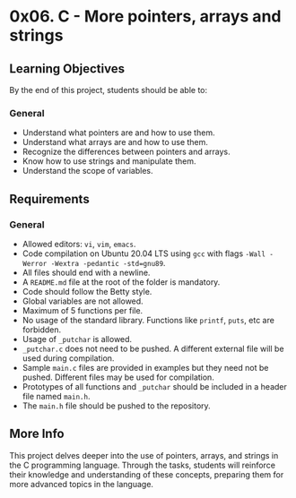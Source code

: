 # 0x06. C - More pointers, arrays and strings

## Learning Objectives

By the end of this project, students should be able to:

### General

- Understand what pointers are and how to use them.
- Understand what arrays are and how to use them.
- Recognize the differences between pointers and arrays.
- Know how to use strings and manipulate them.
- Understand the scope of variables.

## Requirements

### General

- Allowed editors: `vi`, `vim`, `emacs`.
- Code compilation on Ubuntu 20.04 LTS using `gcc` with flags `-Wall -Werror -Wextra -pedantic -std=gnu89`.
- All files should end with a newline.
- A `README.md` file at the root of the folder is mandatory.
- Code should follow the Betty style.
- Global variables are not allowed.
- Maximum of 5 functions per file.
- No usage of the standard library. Functions like `printf`, `puts`, etc are forbidden.
- Usage of `_putchar` is allowed.
- `_putchar.c` does not need to be pushed. A different external file will be used during compilation.
- Sample `main.c` files are provided in examples but they need not be pushed. Different files may be used for compilation.
- Prototypes of all functions and `_putchar` should be included in a header file named `main.h`.
- The `main.h` file should be pushed to the repository.

## More Info

This project delves deeper into the use of pointers, arrays, and strings in the C programming language. Through the tasks, students will reinforce their knowledge and understanding of these concepts, preparing them for more advanced topics in the language.
